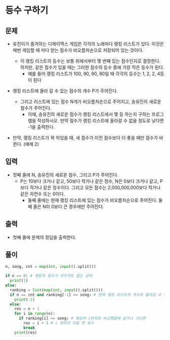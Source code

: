 # 등수 구하기

## 문제

- 유진이가 즐겨하는 디제이맥스 게임은 각각의 노래마다 랭킹 리스트가 있다. 이것은 매번 게임할 때 마다 얻는 점수가 비오름차순으로 저장되어 있는 것이다.
  - 이 랭킹 리스트의 등수는 보통 위에서부터 몇 번째 있는 점수인지로 결정한다. 하지만, 같은 점수가 있을 때는 그러한 점수의 등수 중에 가장 작은 등수가 된다.
    - 예를 들어 랭킹 리스트가 100, 90, 90, 80일 때 각각의 등수는 1, 2, 2, 4등이 된다

- 랭킹 리스트에 올라 갈 수 있는 점수의 개수 P가 주어진다. 
  - 그리고 리스트에 있는 점수 N개가 비오름차순으로 주어지고, 송유진의 새로운 점수가 주어진다. 
    - 이때, 송유진의 새로운 점수가 랭킹 리스트에서 몇 등 하는지 구하는 프로그램을 작성하시오. 만약 점수가 랭킹 리스트에 올라갈 수 없을 정도로 낮다면 -1을 출력한다.

- 만약, 랭킹 리스트가 꽉 차있을 때, 새 점수가 이전 점수보다 더 좋을 때만 점수가 바뀐다. (예제 2)

## 입력

- 첫째 줄에 N, 송유진의 새로운 점수, 그리고 P가 주어진다. 
  - P는 10보다 크거나 같고, 50보다 작거나 같은 정수, N은 0보다 크거나 같고, P보다 작거나 같은 정수이다. 그리고 모든 점수는 2,000,000,000보다 작거나 같은 자연수 또는 0이다. 
    - 둘째 줄에는 현재 랭킹 리스트에 있는 점수가 비오름차순으로 주어진다. 둘째 줄은 N이 0보다 큰 경우에만 주어진다.

## 출력

- 첫째 줄에 문제의 정답을 출력한다.

## 풀이

``` Python
n, song, cnt = map(int, input().split())

if n == 0: # 랭킹의 점수가 아무것도 없는 상태
  print(1)
else:
  ranking = list(map(int, input().split()))
  if n == cnt and ranking[-1] >= song: # 현재 랭킹 리스트의 개수와 올라갈 수 있는 점수의 개수와 같고 송유진의 점수가 랭킹의 마지막 점수보다 같거나 작다면 진입할 랭킹의 공간이 없음  
    print(-1)
  else:
    res = n + 1
    for i in range(n):
      if ranking[i] <= song: # 랭킹의 i번지와 비교했을때 같거나 크다면
        res = i + 1 # i 번지의 다음 번 등수
        break
    print(res)
```
